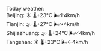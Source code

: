 Today weather:  
Beijing: ☀️   🌡️+23°C 🌬️↑4km/h  
Tianjin: 🌫  🌡️+27°C 🌬️↘4km/h  
Shijiazhuang: 🌫  🌡️+24°C 🌬️↙4km/h  
Tangshan: ☀️   🌡️+23°C 🌬️←4km/h  
